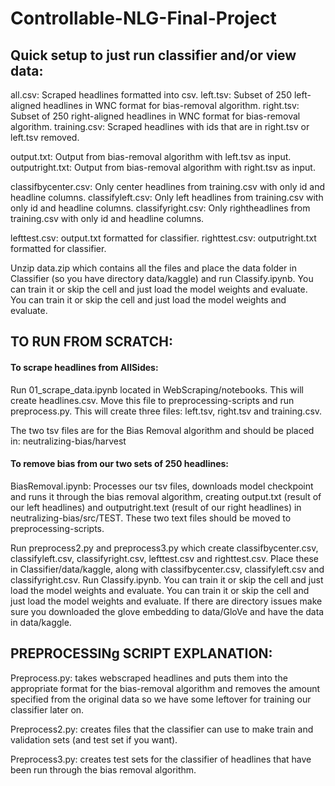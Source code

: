 # Controllable-NLG-Final-Project

## Quick setup to just run classifier and/or view data:
all.csv: Scraped headlines formatted into csv.
left.tsv: Subset of 250 left-aligned headlines in WNC format for bias-removal algorithm.
right.tsv: Subset of 250 right-aligned headlines in WNC format for bias-removal algorithm.
training.csv: Scraped headlines with ids that are in right.tsv or left.tsv removed.

output.txt:  Output from bias-removal algorithm with left.tsv as input.
outputright.txt: Output from bias-removal algorithm with right.tsv as input.

classifbycenter.csv: Only center headlines from training.csv with only id and headline columns.
classifyleft.csv: Only left headlines from training.csv with only id and headline columns.
classifyright.csv: Only rightheadlines from training.csv with only id and headline columns.

lefttest.csv: output.txt formatted for classifier.
righttest.csv: outputright.txt formatted for classifier.


Unzip data.zip which contains all the files and place the data folder in Classifier (so you have directory data/kaggle) and run Classify.ipynb. You can train it or skip the cell and just load the model weights and evaluate. You can train it or skip the cell and just load the model weights and evaluate. 



## TO RUN FROM SCRATCH: 

#### To scrape headlines from AllSides:
Run 01_scrape_data.ipynb located in WebScraping/notebooks. This will create headlines.csv.
Move this file to preprocessing-scripts and run preprocess.py. This will create three files: left.tsv, right.tsv and training.csv.

The two tsv files are for the Bias Removal algorithm and should be placed in:
neutralizing-bias/harvest

#### To remove bias from our two sets of 250 headlines:
BiasRemoval.ipynb: Processes our tsv files, downloads model checkpoint and runs it through the bias removal algorithm, creating output.txt (result of our left headlines) and outputright.text (result of our right headlines) in neutralizing-bias/src/TEST. These two text files should be moved to preprocessing-scripts. 


Run preprocess2.py and preprocess3.py which create classifbycenter.csv, classifyleft.csv, classifyright.csv, lefttest.csv and righttest.csv. Place these in Classifier/data/kaggle, along with classifbycenter.csv, classifyleft.csv and classifyright.csv. 
Run Classify.ipynb. You can train it or skip the cell and just load the model weights and evaluate. You can train it or skip the cell and just load the model weights and evaluate. 
If there are directory issues make sure you downloaded the glove embedding to data/GloVe and have the data in data/kaggle.

## PREPROCESSINg SCRIPT EXPLANATION:

Preprocess.py: takes webscraped headlines and puts them into the appropriate format for the bias-removal algorithm and removes the amount specified from the original data so we have some leftover for training our classifier later on.

Preprocess2.py: creates files that the classifier can use to make train and validation sets (and test set if you want).

Preprocess3.py: creates test sets for the classifier of headlines that have been run through the bias removal algorithm.
